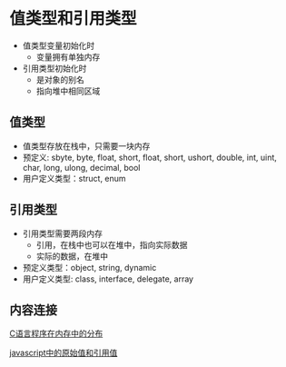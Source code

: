# 值类型和引用类型

- 值类型变量初始化时
  - 变量拥有单独内存
- 引用类型初始化时
  - 是对象的别名
  - 指向堆中相同区域

## 值类型

- 值类型存放在栈中，只需要一块内存
- 预定义: sbyte, byte, float, short, float, short, ushort, double, int, uint, char, long, ulong, decimal, bool
- 用户定义类型：struct, enum

## 引用类型

- 引用类型需要两段内存
  - 引用，在栈中也可以在堆中，指向实际数据
  - 实际的数据，在堆中
- 预定义类型：object, string, dynamic
- 用户定义类型: class, interface, delegate, array
  
## 内容连接

[C语言程序在内存中的分布](linux-c-program-memory-layout.md)

[javascript中的原始值和引用值](javascript-variable-copy-and-reference.md)